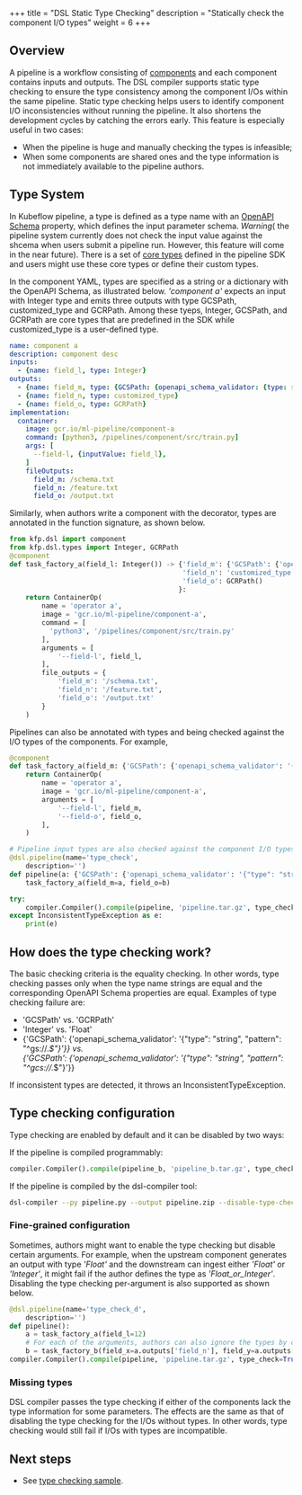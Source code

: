 +++
title = "DSL Static Type Checking"
description = "Statically check the component I/O types"
weight = 6
+++

## Overview
A pipeline is a workflow consisting of [components](/docs/pipelines/sdk/build-component#overview-of-pipelines-and-components) and each
component contains inputs and outputs. The DSL compiler supports static type checking to ensure the type consistency among the component
I/Os within the same pipeline. Static type checking helps users to identify component I/O inconsistencies without running the pipeline. 
It also shortens the development cycles by catching the errors early. 
This feature is especially useful in two cases: 
* When the pipeline is huge and manually checking the types is infeasible; 
* When some components are shared ones and the type information is not immediately available to the pipeline authors.

## Type System  
In Kubeflow pipeline, a type is defined as a type name with an [OpenAPI Schema](https://github.com/OAI/OpenAPI-Specification/blob/master/versions/3.0.0.md)
property, which defines the input parameter schema. *Warning*( the pipeline system 
currently does not check the input value against the shcema when users submit a pipeline run. However, this feature will come in the near 
future). There is a set of [core types](https://github.com/kubeflow/pipelines/blob/master/sdk/python/kfp/dsl/_types.py) defined in the 
pipeline SDK and users might use these core types or define their custom types. 

In the component YAML, types are specified as a string or a dictionary with the OpenAPI Schema, as illustrated below.
*'component a'* expects an input with Integer type and emits three outputs with type GCSPath, customized_type and GCRPath. 
Among these tyeps, Integer, GCSPath, and GCRPath are core types that are predefined in the SDK while customized_type is a user-defined
type.  
```yaml
name: component a
description: component desc
inputs:
  - {name: field_l, type: Integer}
outputs:
  - {name: field_m, type: {GCSPath: {openapi_schema_validator: {type: string, pattern: "^gs://.*$" } }}}
  - {name: field_n, type: customized_type}
  - {name: field_o, type: GCRPath} 
implementation:
  container:
    image: gcr.io/ml-pipeline/component-a
    command: [python3, /pipelines/component/src/train.py]
    args: [
      --field-l, {inputValue: field_l},
    ]
    fileOutputs: 
      field_m: /schema.txt
      field_n: /feature.txt
      field_o: /output.txt
```
Similarly, when authors write a component with the decorator, types are annotated in the function signature, as shown below.

```python
from kfp.dsl import component
from kfp.dsl.types import Integer, GCRPath
@component
def task_factory_a(field_l: Integer()) -> {'field_m': {'GCSPath': {'openapi_schema_validator': '{"type": "string", "pattern": "^gs://.*$"}'}}, 
                                           'field_n': 'customized_type',
                                           'field_o': GCRPath()
                                          }:
    return ContainerOp(
        name = 'operator a',
        image = 'gcr.io/ml-pipeline/component-a',
        command = [
          'python3', '/pipelines/component/src/train.py'
        ],
        arguments = [
            '--field-l', field_l,
        ],
        file_outputs = {
            'field_m': '/schema.txt',
            'field_n': '/feature.txt',
            'field_o': '/output.txt'
        }
    )
```
Pipelines can also be annotated with types and being checked against the I/O types of the components. For example,
```python
@component
def task_factory_a(field_m: {'GCSPath': {'openapi_schema_validator': '{"type": "string", "pattern": "^gs://.*$"}'}}, field_o: 'Integer'):
    return ContainerOp(
        name = 'operator a',
        image = 'gcr.io/ml-pipeline/component-a',
        arguments = [
            '--field-l', field_m,
            '--field-o', field_o,
        ],
    )

# Pipeline input types are also checked against the component I/O types.
@dsl.pipeline(name='type_check',
    description='')
def pipeline(a: {'GCSPath': {'openapi_schema_validator': '{"type": "string", "pattern": "^gs://.*$"}'}}='good', b: Integer()=12):
    task_factory_a(field_m=a, field_o=b)

try:
    compiler.Compiler().compile(pipeline, 'pipeline.tar.gz', type_check=True)
except InconsistentTypeException as e:
    print(e)
```

## How does the type checking work?
The basic checking criteria is the equality checking. In other words, type checking passes only when the type name strings are equal
and the corresponding OpenAPI Schema properties are equal. Examples of type checking failure are:

* 'GCSPath' vs. 'GCRPath'
* 'Integer' vs. 'Float'
* {'GCSPath': {'openapi_schema_validator': '{"type": "string", "pattern": "^gs://.*$"}'}} vs.  
{'GCSPath': {'openapi_schema_validator': '{"type": "string", "pattern": "^gcs://.*$"}'}}

If inconsistent types are detected, it throws an InconsistentTypeException.


## Type checking configuration
Type checking are enabled by default and it can be disabled by two ways:

If the pipeline is compiled programmably:
```python
compiler.Compiler().compile(pipeline_b, 'pipeline_b.tar.gz', type_check=False)
```
If the pipeline is compiled by the dsl-compiler tool:
```bash
dsl-compiler --py pipeline.py --output pipeline.zip --disable-type-check
```
### Fine-grained configuration
Sometimes, authors might want to enable the type checking but disable certain arguments. For example, 
when the upstream component generates an output with type *'Float'* and the downstream can ingest either 
*'Float'* or *'Integer'*, it might fail if the author defines the type as *'Float_or_Integer'*. 
Disabling the type checking per-argument is also supported as shown below.
```python
@dsl.pipeline(name='type_check_d',
    description='')
def pipeline():
    a = task_factory_a(field_l=12)
    # For each of the arguments, authors can also ignore the types by calling ignore_type function.
    b = task_factory_b(field_x=a.outputs['field_n'], field_y=a.outputs['field_o'], field_z=a.outputs['field_m'].ignore_type())
compiler.Compiler().compile(pipeline, 'pipeline.tar.gz', type_check=True)
```

### Missing types
DSL compiler passes the type checking if either of the components lack the type information for some parameters. 
The effects are the same as that of disabling the type checking for the I/Os without types. In other words, 
type checking would still fail if I/Os with types are incompatible.

## Next steps

* See [type checking sample](https://github.com/kubeflow/pipelines/blob/master/samples/notebooks/).
